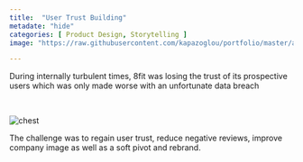 ```yaml
---
title:  "User Trust Building"
metadate: "hide"
categories: [ Product Design, Storytelling ]
image: "https://raw.githubusercontent.com/kapazoglou/portfolio/master/assets/images/item/8fit_trust.png"

---
```


During internally turbulent times, 8fit was losing the trust of its prospective users which was only made worse with an unfortunate data breach

<br>

![chest](https://raw.githubusercontent.com/kapazoglou/portfolio/master/assets/images/item/HipFlexors.png)

The challenge was to regain user trust, reduce negative reviews, improve company image as well as a soft pivot and rebrand.
